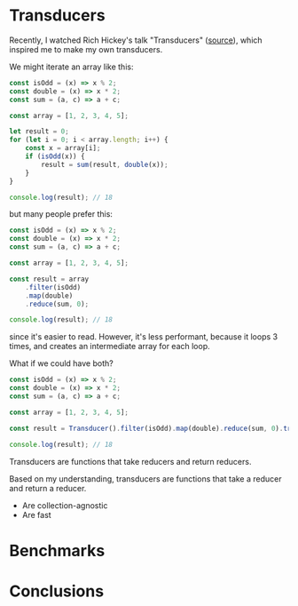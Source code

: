 # Transducers
Recently, I watched Rich Hickey's talk "Transducers" ([source](https://youtu.be/6mTbuzafcII?si=NoNGTIMgMWW49oOD)), which inspired me to make my own transducers.

We might iterate an array like this:

```javascript
const isOdd = (x) => x % 2;
const double = (x) => x * 2;
const sum = (a, c) => a + c;

const array = [1, 2, 3, 4, 5];

let result = 0;
for (let i = 0; i < array.length; i++) {
    const x = array[i];
    if (isOdd(x)) {
        result = sum(result, double(x));
    }
}

console.log(result); // 18
```

but many people prefer this:

```javascript
const isOdd = (x) => x % 2;
const double = (x) => x * 2;
const sum = (a, c) => a + c;

const array = [1, 2, 3, 4, 5];

const result = array
    .filter(isOdd)
    .map(double)
    .reduce(sum, 0);

console.log(result); // 18
```

since it's easier to read. However, it's less performant, because it loops 3 times, and creates an intermediate array for each loop.

What if we could have both?

```javascript
const isOdd = (x) => x % 2;
const double = (x) => x * 2;
const sum = (a, c) => a + c;

const array = [1, 2, 3, 4, 5];

const result = Transducer().filter(isOdd).map(double).reduce(sum, 0).transduce(array);

console.log(result); // 18
```

Transducers are functions that take reducers and return reducers.

Based on my understanding, transducers are functions that take a reducer and return a reducer. 

- Are collection-agnostic
- Are fast

# Benchmarks


# Conclusions

